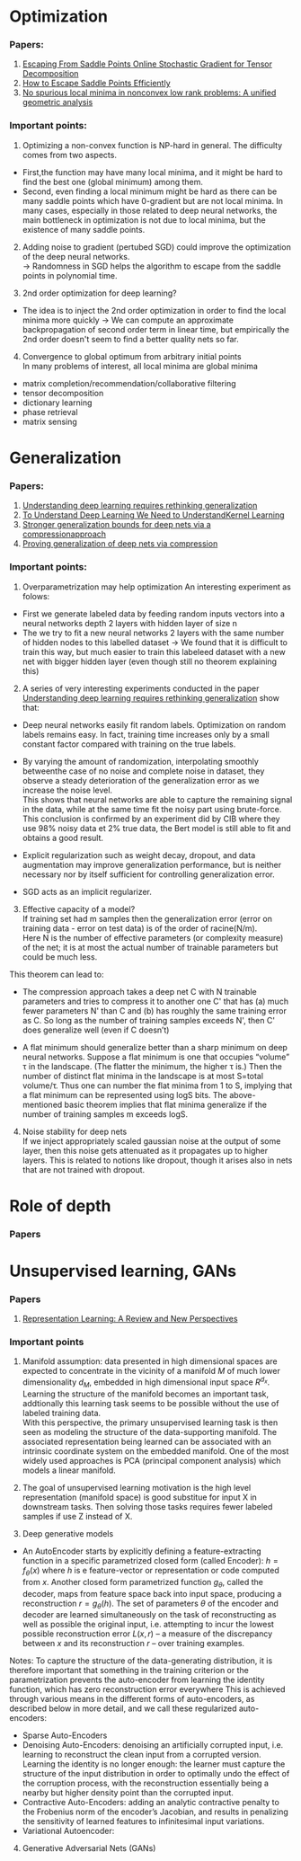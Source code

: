 # Optimization

### Papers: 
1. [Escaping From Saddle Points Online Stochastic Gradient for Tensor Decomposition](http://proceedings.mlr.press/v40/Ge15.pdf)
2. [How to Escape Saddle Points Efficiently](https://arxiv.org/pdf/1703.00887.pdf)
3. [No spurious local minima in  nonconvex low rank problems: A unified geometric analysis](https://arxiv.org/pdf/1704.00708.pdf)

### Important points:
1. Optimizing a non-convex function is NP-hard in general. The difficulty comes from two aspects.   

- First,the function may have many local minima, and it might be hard to find the best one (global minimum) among them.
- Second, even finding a local minimum might be hard as there can be many saddle points which have 0-gradient but are not local minima. In many cases, especially in those related to deep neural networks, 
the main bottleneck in optimization is not due to local minima, but the existence of many saddle points.

2. Adding noise to gradient (pertubed SGD) could improve the optimization of the deep neural networks.    
-> Randomness in SGD helps the algorithm to escape from the saddle points in polynomial time.

3. 2nd order optimization for deep learning?    
- The idea is to inject the 2nd order optimization in order to find the local minima more quickly 
-> We can compute an approximate backpropagation of second order term in linear time, but empirically the 2nd order doesn't seem to find a better quality nets so far.

4. Convergence to global optimum from arbitrary initial points     
In many problems of interest, all local minima are global minima  
- matrix completion/recommendation/collaborative filtering
- tensor decomposition 
- dictionary learning 
- phase retrieval
- matrix sensing 

# Generalization
### Papers: 
1. [Understanding deep learning requires rethinking generalization ](https://arxiv.org/pdf/1611.03530.pdf)
2. [To Understand Deep Learning We Need to UnderstandKernel Learning](https://arxiv.org/pdf/1802.01396.pdf)
3. [Stronger generalization bounds for deep nets via a compressionapproach](https://arxiv.org/pdf/1802.05296.pdf)
4. [Proving generalization of deep nets via compression](http://www.offconvex.org/2018/02/17/generalization2/)

### Important points:
1. Overparametrization may help optimization
An interesting experiment as folows:
- First we generate labeled data by feeding random inputs vectors into a neural networks depth 2 layers with hidden layer of size n
- The we try to fit a new neural networks 2 layers with the same number of hidden nodes to this labelled dataset 
-> We found that it is difficult to train this way, but much easier to train this labeleed dataset with a new net with bigger hidden layer (even though still no theorem explaining this)

2. A series of very interesting experiments conducted in the paper [Understanding deep learning requires rethinking generalization](https://arxiv.org/pdf/1611.03530.pdf) show that:

*   Deep neural networks easily fit random labels. Optimization on random labels remains easy. In fact, training time increases only by a small constant factor compared with training on the true labels.

*   By varying the amount of randomization, interpolating smoothly betweenthe case of no noise and complete noise in dataset, they observe a steady deterioration of the generalization error as we increase the noise level.   
This shows that neural networks are able to capture the remaining signal in the data, while at the same time fit the noisy part using brute-force.  
This conclusion is confirmed by an experiment did by CIB where they use 98% noisy data et 2% true data, the Bert model is still able to fit and obtains a good result.

*   Explicit regularization such as weight decay, dropout, and data augmentation may improve generalization performance, but is neither necessary nor by itself sufficient for controlling generalization error.

*   SGD acts as an implicit regularizer.

3. Effective capacity of a model?   
If training set had m samples then the generalization error (error on training data - error on test data) is of the order of racine(N/m).   
Here N is the number of effective parameters (or complexity measure) of the net; it is at most the actual number of trainable parameters but could be much less.

This theorem can lead to:

*    The compression approach takes a deep net C with N trainable parameters and tries to compress it to another one C' that has (a) much fewer parameters N' than C and (b) has roughly the same training error as C.
So long as the number of training samples exceeds N', then C' does generalize well (even if C doesn’t)

*    A flat minimum should generalize better than a sharp minimum on deep neural networks. Suppose a flat minimum is one that occupies “volume” τ in the landscape. (The flatter the minimum, the higher τ is.) Then the number of distinct flat minima in the landscape is at most S=total volume/τ. 
Thus one can number the flat minima from 1 to S, implying that a flat minimum can be represented using logS bits. The above-mentioned basic theorem implies that flat minima generalize if the number of training samples m exceeds logS.

4. Noise stability for deep nets  
If we inject appropriately scaled gaussian noise at the output of some layer, then this noise gets attenuated as it propagates up to higher layers.  This is related to notions like dropout, though it arises also in nets that are not trained with dropout.


# Role of depth

### Papers


# Unsupervised learning, GANs
### Papers 
1. [Representation Learning: A Review and New Perspectives](https://arxiv.org/pdf/1206.5538.pdf)

### Important points
1. Manifold assumption: data presented in high dimensional spaces are expected to concentrate in the vicinity of a manifold $`M`$ of much lower dimensionality $`d_M`$, embedded in high dimensional input space
$`R^{d_x}`$. Learning the structure of the manifold becomes an important task, addtionally this learning task seems to be possible without the use of labeled training data.   
With this perspective, the primary unsupervised learning task is then seen as modeling the structure of the data-supporting manifold. The associated representation being learned can be associated with
an intrinsic coordinate system on the embedded manifold. One of the most widely used approaches is PCA (principal component analysis) which models a linear manifold.

2. The goal of unsupervised learning motivation is the high level representation (manifold space) is good substitue for input X in downstream tasks. Then solving those tasks requires fewer labeled samples if use Z instead of X.

3. Deep generative models  
- An AutoEncoder starts by explicitly defining a feature-extracting function in a specific parametrized closed form (called Encoder): $`h = f_{\theta}(x)`$ where $`h`$ is e feature-vector or representation or code computed from $`x`$.
Another closed form parametrized function $`g_{\theta}`$, called the decoder, maps from feature space back into input space, producing a reconstruction $`r = g_{\theta}(h)`$.  The set of parameters $`\theta`$ of the encoder and decoder are learned simultaneously on the task
of reconstructing as well as possible the original input, i.e. attempting to incur the lowest possible reconstruction error $`L(x, r)`$ – a measure of the discrepancy between $`x`$ and its reconstruction $`r`$ – over training examples.

Notes: To capture the structure of the data-generating distribution, it is therefore important that something in the training criterion or the parametrization prevents the auto-encoder from learning the identity function, which has zero reconstruction error everywhere
This is achieved through various means in the different forms of auto-encoders, as described below in more detail, and we call these regularized auto-encoders:
- Sparse Auto-Encoders
- Denoising Auto-Encoders: denoising an artificially corrupted input, i.e. learning to reconstruct the clean input from a corrupted version. Learning the identity is no longer enough: the learner must capture the structure of the input distribution in order to optimally undo the effect of the corruption process, with the reconstruction essentially
being a nearby but higher density point than the corrupted input. 
- Contractive Auto-Encoders: adding an analytic contractive penalty to the Frobenius norm of the encoder’s Jacobian, and results in penalizing the sensitivity of learned features to
infinitesimal input variations. 
- Variational Autoencoder: 

4.  Generative Adversarial Nets (GANs)



